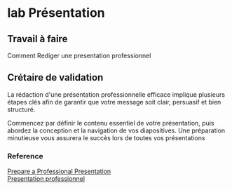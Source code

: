 # lab Présentation 
## Travail à faire
Comment Rediger une presentation professionnel 
## Crétaire de validation
La rédaction d'une présentation professionnelle efficace implique plusieurs étapes clés afin de garantir que votre message soit clair, persuasif et bien structuré.

Commencez par définir le contenu essentiel de votre présentation, puis abordez la conception et la navigation de vos diapositives. Une préparation minutieuse vous assurera le succès lors de toutes vos présentations
### Reference
[Prepare a Professional Presentation](https://www.wikihow.com/Prepare-a-Professional-Presentation) </br>
[Presentation professionnel ](https://docs.google.com/presentation/d/1Hr6zxVaO89hUclEnuHU1nQ-abDeB5j6lCDfPem28CjI/edit?usp=sharing)
